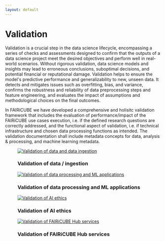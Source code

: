 ```yaml
---
layout: default
---
```


<h1 class="cards-page-title">Validation</h1>

<div class="paragraph">
<p>
    Validation is a crucial step in the data science lifecycle, encompassing a series of checks and assessments designed to confirm that the outputs of a data science project meet the desired objectives and perform well in real-world scenarios. Without rigorous validation, data science models and insights may lead to erroneous conclusions, suboptimal decisions, and potential financial or reputational damage. Validation helps to ensure the model's predictive performance and generalizability to new, unseen data. It detects and mitigates issues such as overfitting, bias, and variance, confirms the robustness and reliability of data preprocessing steps and feature engineering, and evaluates the impact of assumptions and methodological choices on the final outcomes.
</p>
<p>
    In FAIRiCUBE we have developed a comprehensive and holisitc validation framework that includes the evaluation of performance/impact of the FAIRiCUBE use cases execution, i.e. if the defined research questions are correctly addressed, and the functional aspect of validation, i.e. if technical infrastructure and chosen data processing functions as intended. The validation documentation shall include metadata concepts for data, analysis & processing, and machine learning metadata.
</p>
</div>

<div class="cards-paragraph">
    <div class="portfolio e-shop">
            <div class="row">
                <div class="col-xs-12 products-carousel">
                    <div class="gallery portfolio-grid portfolio-animation-std products-carousel-itself">
                        <div class="gallery-cell col-xs-12 col-sm-6 col-md-3 col-lg-3">
                            <figure class="gallery-item shop-item card-item">
                                <a href="{{ "/validation-data-ingestion.html" | relative_url }}">
                                    <img src="{{ "images/validation-data-ingestion-card.jpeg" | relative_url }}" alt="Validation of data and data ingestion"/>
                                </a>
                                <h3>Validation of data / ingestion</h3>
                            </figure>
                        </div>
                        <div class="gallery-cell col-xs-12 col-sm-6 col-md-3 col-lg-3">
                            <figure class="gallery-item shop-item card-item">
                                <a href="validation-data-processing.html">
                                    <img src="{{ "images/validation-data-processing-card.jpeg" | relative_url }}" alt="Validation of data processing and ML applications">
                                </a>
                                <h3>Validation of data processing and ML applications</h3>
                            </figure>
                        </div>
                        <div class="gallery-cell col-xs-12 col-sm-6 col-md-3 col-lg-3">
                            <figure class="gallery-item shop-item card-item">
                                <a href="validation-ai-ethics.html">
                                    <img src="{{ "images/validation-ai-ethics-card.jpeg" | relative_url }}" alt="Validation of AI ethics">
                                </a>
                                <h3>Validation of AI ethics</h3>
                            </figure>
                        </div>
                        <div class="gallery-cell col-xs-12 col-sm-6 col-md-3 col-lg-3">
                            <figure class="gallery-item shop-item card-item">
                                <a href="validation-hub-services.html">
                                    <img src="{{ "images/validation-data-services-card.jpeg" | relative_url }}" alt="Validation of FAIRiCUBE Hub services">
                                </a>
                                <h3>Validation of FAIRiCUBE Hub services</h3>
                            </figure>
                        </div>
                    </div>
                </div>
            </div>
    </div>
</div>
